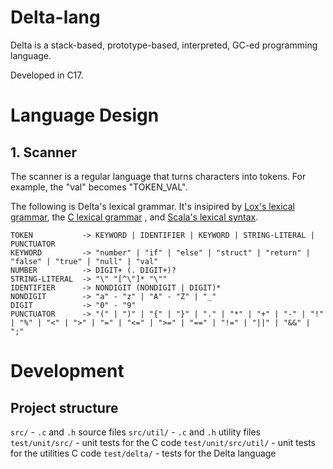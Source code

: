 # Delta-lang

Delta is a stack-based, prototype-based, interpreted, GC-ed programming language.

Developed in C17.

# Language Design

## 1. Scanner

The scanner is a regular language that turns characters into tokens. For example, the "val" becomes "TOKEN_VAL".

The following is Delta's lexical grammar. It's insipired by [Lox's lexical grammar](https://craftinginterpreters.com/appendix-i.html), the [C lexical grammar](https://learn.microsoft.com/en-us/cpp/c-language/lexical-grammar?view=msvc-170) , and [Scala's lexical syntax](https://www.scala-lang.org/files/archive/spec/2.12/01-lexical-syntax.html#identifiers).

```
TOKEN           -> KEYWORD | IDENTIFIER | KEYWORD | STRING-LITERAL | PUNCTUATOR
KEYWORD         -> "number" | "if" | "else" | "struct" | "return" | "false" | "true" | "null" | "val"
NUMBER          -> DIGIT+ (. DIGIT+)?
STRING-LITERAL  -> "\" "[^\"]* "\""
IDENTIFIER      -> NONDIGIT (NONDIGIT | DIGIT)*
NONDIGIT        -> "a" - "z" | "A" - "Z" | "_"
DIGIT           -> "0" - "9"
PUNCTUATOR      -> "(" | ")" | "{" | "}" | "." | "*" | "+" | "-" | "!" | "%" | "<" | ">" | "=" | "<=" | ">=" | "==" | "!=" | "||" | "&&" | ";"
```

# Development

## Project structure

`src/` - `.c` and `.h` source files
`src/util/` - `.c` and `.h` utility files
`test/unit/src/` - unit tests for the C code
`test/unit/src/util/` - unit tests for the utilities C code
`test/delta/` - tests for the Delta language